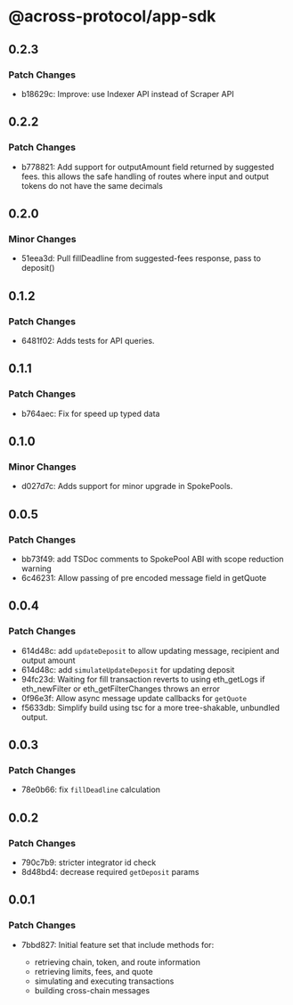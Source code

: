 # @across-protocol/app-sdk

## 0.2.3

### Patch Changes

- b18629c: Improve: use Indexer API instead of Scraper API

## 0.2.2

### Patch Changes

- b778821: Add support for outputAmount field returned by suggested fees. this allows the safe handling of routes where input and output tokens do not have the same decimals

## 0.2.0

### Minor Changes

- 51eea3d: Pull fillDeadline from suggested-fees response, pass to deposit()

## 0.1.2

### Patch Changes

- 6481f02: Adds tests for API queries.

## 0.1.1

### Patch Changes

- b764aec: Fix for speed up typed data

## 0.1.0

### Minor Changes

- d027d7c: Adds support for minor upgrade in SpokePools.

## 0.0.5

### Patch Changes

- bb73f49: add TSDoc comments to SpokePool ABI with scope reduction warning
- 6c46231: Allow passing of pre encoded message field in getQuote

## 0.0.4

### Patch Changes

- 614d48c: add `updateDeposit` to allow updating message, recipient and output amount
- 614d48c: add `simulateUpdateDeposit` for updating deposit
- 94fc23d: Waiting for fill transaction reverts to using eth_getLogs if eth_newFilter or eth_getFilterChanges throws an error
- 0f96e3f: Allow async message update callbacks for `getQuote`
- f5633db: Simplify build using tsc for a more tree-shakable, unbundled output.

## 0.0.3

### Patch Changes

- 78e0b66: fix `fillDeadline` calculation

## 0.0.2

### Patch Changes

- 790c7b9: stricter integrator id check
- 8d48bd4: decrease required `getDeposit` params

## 0.0.1

### Patch Changes

- 7bbd827: Initial feature set that include methods for:

  - retrieving chain, token, and route information
  - retrieving limits, fees, and quote
  - simulating and executing transactions
  - building cross-chain messages
